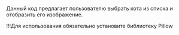 Данный код предлагает пользователю выбрать кота из списка и отобразить его изображение. 

!!!Для использования обязательно установите  библиотеку Pillow
